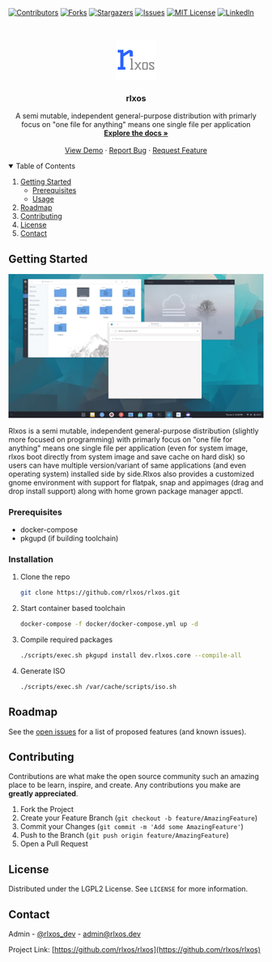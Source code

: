 <!--
*** Thanks for checking out the Best-README-Template. If you have a suggestion
*** that would make this better, please fork the repo and create a pull request
*** or simply open an issue with the tag "enhancement".
*** Thanks again! Now go create something AMAZING! :D
-->



<!-- PROJECT SHIELDS -->
<!--
*** I'm using markdown "reference style" links for readability.
*** Reference links are enclosed in brackets [ ] instead of parentheses ( ).
*** See the bottom of this document for the declaration of the reference variables
*** for contributors-url, forks-url, etc. This is an optional, concise syntax you may use.
*** https://www.markdownguide.org/basic-syntax/#reference-style-links
-->
[![Contributors][contributors-shield]][contributors-url]
[![Forks][forks-shield]][forks-url]
[![Stargazers][stars-shield]][stars-url]
[![Issues][issues-shield]][issues-url]
[![MIT License][license-shield]][license-url]
[![LinkedIn][linkedin-shield]][linkedin-url]



<!-- PROJECT LOGO -->
<br />
<p align="center">
  <a href="https://github.com/rlxos/rlxos">
    <img src="files/logo/logo.png" alt="Logo" width="80" height="80">
  </a>

  <h3 align="center">rlxos</h3>

  <p align="center">
    A semi mutable, independent general-purpose distribution with primarly focus on "one file for anything" means one single file per application
    <br />
    <a href="https://github.com/rlxos/rlxos"><strong>Explore the docs »</strong></a>
    <br />
    <br />
    <a href="https://github.com/rlxos/rlxos">View Demo</a>
    ·
    <a href="https://github.com/rlxos/rlxos/issues">Report Bug</a>
    ·
    <a href="https://github.com/rlxos/rlxos/issues">Request Feature</a>
  </p>
</p>



<!-- TABLE OF CONTENTS -->
<details open="open">
  <summary>Table of Contents</summary>
  <ol>
    <li>
      <a href="#getting-started">Getting Started</a>
      <ul>
        <li><a href="#prerequisites">Prerequisites</a></li>
        <li><a href="#Usage">Usage</a></li>
      </ul>
    </li>
    <li><a href="#roadmap">Roadmap</a></li>
    <li><a href="#contributing">Contributing</a></li>
    <li><a href="#license">License</a></li>
    <li><a href="#contact">Contact</a></li>
  </ol>
</details>

<!-- GETTING STARTED -->
## Getting Started

[![rlxos][product-screenshot]](https://rlxos.dev)

Rlxos is a semi mutable, independent general-purpose distribution (slightly more focused on programming) with primarly focus on "one file for anything" means one single file per application (even for system image, rlxos boot directly from system image and save cache on hard disk) so users can have multiple version/variant of same applications (and even operating system) installed side by side.Rlxos also provides a customized gnome environment with support for flatpak, snap and appimages (drag and drop install support) along with home grown package manager appctl.

### Prerequisites
- docker-compose
- pkgupd (if building toolchain)
### Installation

1. Clone the repo
   ```sh
   git clone https://github.com/rlxos/rlxos.git
   ```
2. Start container based toolchain
   ```sh
   docker-compose -f docker/docker-compose.yml up -d
   ```
3. Compile required packages
   ```sh
   ./scripts/exec.sh pkgupd install dev.rlxos.core --compile-all
   ```
4. Generate ISO
   ```sh
   ./scripts/exec.sh /var/cache/scripts/iso.sh
   ```

<!-- ROADMAP -->
## Roadmap

See the [open issues](https://github.com/rlxos/rlxos/issues) for a list of proposed features (and known issues).



<!-- CONTRIBUTING -->
## Contributing

Contributions are what make the open source community such an amazing place to be learn, inspire, and create. Any contributions you make are **greatly appreciated**.

1. Fork the Project
2. Create your Feature Branch (`git checkout -b feature/AmazingFeature`)
3. Commit your Changes (`git commit -m 'Add some AmazingFeature'`)
4. Push to the Branch (`git push origin feature/AmazingFeature`)
5. Open a Pull Request



<!-- LICENSE -->
## License

Distributed under the LGPL2 License. See `LICENSE` for more information.



<!-- CONTACT -->
## Contact

Admin - [@rlxos_dev](https://twitter.com/rlxos_dev) - admin@rlxos.dev

Project Link: [https://github.com/rlxos/rlxos](https://github.com/rlxos/rlxos)


<!-- MARKDOWN LINKS & IMAGES -->
<!-- https://www.markdownguide.org/basic-syntax/#reference-style-links -->
[contributors-shield]: https://img.shields.io/github/contributors/rlxos/rlxos.svg?style=for-the-badge
[contributors-url]: https://github.com/rlxos/rlxos/graphs/contributors
[forks-shield]: https://img.shields.io/github/forks/rlxos/rlxos.svg?style=for-the-badge
[forks-url]: https://github.com/rlxos/rlxos/network/members
[stars-shield]: https://img.shields.io/github/stars/rlxos/rlxos.svg?style=for-the-badge
[stars-url]: https://github.com/rlxos/rlxos/stargazers
[issues-shield]: https://img.shields.io/github/issues/rlxos/rlxos.svg?style=for-the-badge
[issues-url]: https://github.com/rlxos/rlxos/issues
[license-shield]: https://img.shields.io/github/license/rlxos/rlxos.svg?style=for-the-badge
[license-url]: https://github.com/rlxos/rlxos/blob/master/LICENSE.txt
[linkedin-shield]: https://img.shields.io/badge/-LinkedIn-black.svg?style=for-the-badge&logo=linkedin&colorB=555
[linkedin-url]: https://linkedin.com/in/othneildrew
[product-screenshot]: files/screenshot.png


